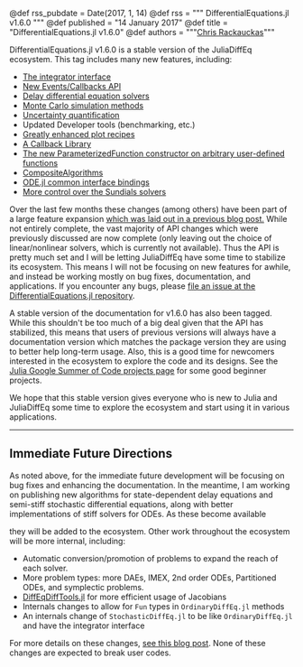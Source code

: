 @def rss_pubdate = Date(2017, 1, 14)
@def rss = """ DifferentialEquations.jl v1.6.0 """
@def published = "14 January 2017"
@def title = "DifferentialEquations.jl v1.6.0"
@def authors = """<a href="https://github.com/Chris Rackauckas">Chris Rackauckas</a>"""

DifferentialEquations.jl v1.6.0 is a stable version of the JuliaDiffEq ecosystem.
This tag includes many new features, including:

* [The integrator interface](https://diffeq.sciml.ai/stable/basics/integrator)
* [New Events/Callbacks API](https://diffeq.sciml.ai/stable/features/callback_functions)
* [Delay differential equation solvers](https://diffeq.sciml.ai/stable/tutorials/dde_example)
* [Monte Carlo simulation methods](https://diffeq.sciml.ai/stable/features/monte_carlo)
* [Uncertainty quantification](https://diffeq.sciml.ai/stable/analysis/uncertainty_quantification)
* Updated Developer tools (benchmarking, etc.)
* [Greatly enhanced plot recipes](https://diffeq.sciml.ai/stable/basics/plot)
* [A Callback Library](https://diffeq.sciml.ai/stable/features/callback_library)
* [The new ParameterizedFunction constructor on arbitrary user-defined functions](https://diffeq.sciml.ai/stable/analysis/parameterized_functions)
* [CompositeAlgorithms](https://diffeq.sciml.ai/stable/solvers/ode_solve)
* [ODE.jl common interface bindings](https://diffeq.sciml.ai/stable/solvers/ode_solve)
* [More control over the Sundials solvers](https://diffeq.sciml.ai/stable/solvers/ode_solve)

Over the last few months these changes (among others) have been part of a large
feature expansion
[which was laid out in a previous blog post.](https://www.stochasticlifestyle.com/6-months-differentialequations-jl-going/)
While not entirely complete, the vast majority of API changes which were previously
discussed are now complete (only leaving out the choice of linear/nonlinear solvers,
which is currently not available). Thus the API is pretty much set and I will be
letting JuliaDiffEq have some time to stabilize its ecosystem. This means I will
not be focusing on new features for awhile, and instead be working mostly on
bug fixes, documentation, and applications. If you encounter any bugs, please
[file an issue at the DifferentialEquations.jl repository](https://github.com/JuliaDiffEq/DifferentialEquations.jl/issues).

A stable version of the documentation for v1.6.0 has also been tagged.
While this shouldn't be too much of a big deal given that the API has stabilized,
this means that users of previous versions will always have a documentation version
which matches the package version they are using to better help long-term usage.
Also, this is a good time for newcomers interested in the ecosystem to explore
the code and its designs. See the
[Julia Google Summer of Code projects page](https://sciml.ai/soc/ideas-page)
for some good beginner projects.

We hope that this stable version gives everyone who is new to Julia and JuliaDiffEq
some time to explore the ecosystem and start using it in various applications.

-------------

## Immediate Future Directions

As noted above, for the immediate future development will be focusing on bug fixes and enhancing the documentation.
In the meantime, I am working on publishing new algorithms
for state-dependent delay equations and semi-stiff stochastic differential equations,
along with better implementations of stiff solvers for ODEs. As these become available

they will be added to the ecosystem. Other work throughout the ecosystem will be
more internal, including:

- Automatic conversion/promotion of problems to expand the reach of each solver.
- More problem types: more DAEs, IMEX, 2nd order ODEs, Partitioned ODEs, and symplectic problems.
- [DiffEqDiffTools.jl](https://github.com/JuliaDiffEq/DiffEqDiffTools.jl) for more efficient usage of Jacobians
- Internals changes to allow for `Fun` types in `OrdinaryDiffEq.jl` methods
- An internals change of `StochasticDiffEq.jl` to be like `OrdinaryDiffEq.jl` and have the integrator interface

For more details on these changes, [see this blog post](https://www.stochasticlifestyle.com/6-months-differentialequations-jl-going/).
None of these changes are expected to break user codes.
